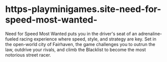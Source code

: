 # https-playminigames.site-need-for-speed-most-wanted-
Need for Speed Most Wanted puts you in the driver's seat of an adrenaline-fueled racing experience where speed, style, and strategy are key. Set in the open-world city of Fairhaven, the game challenges you to outrun the law, outdrive your rivals, and climb the Blacklist to become the most notorious street racer. 
